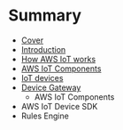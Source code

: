 # Summary

* [Cover](README.md)
* [Introduction](documentation/Introduction.md)
* [How AWS IoT works](how_aws_iot_works.md)
* [AWS IoT Components](aws_iot_components.md)
* [IoT devices](iot_devices.md)
* [Device Gateway](device_gateway.md)
   * AWS IoT Components
* AWS IoT Device SDK
* Rules Engine


